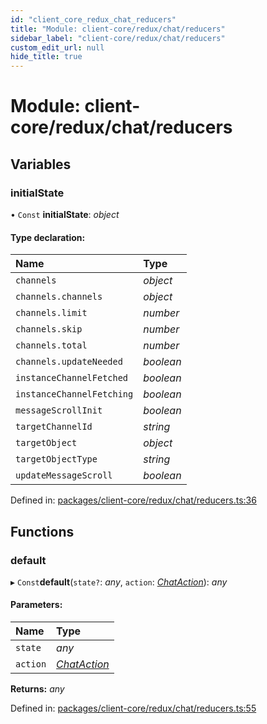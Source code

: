 ```yaml
---
id: "client_core_redux_chat_reducers"
title: "Module: client-core/redux/chat/reducers"
sidebar_label: "client-core/redux/chat/reducers"
custom_edit_url: null
hide_title: true
---
```


# Module: client-core/redux/chat/reducers

## Variables

### initialState

• `Const` **initialState**: *object*

#### Type declaration:

Name | Type |
:------ | :------ |
`channels` | *object* |
`channels.channels` | *object* |
`channels.limit` | *number* |
`channels.skip` | *number* |
`channels.total` | *number* |
`channels.updateNeeded` | *boolean* |
`instanceChannelFetched` | *boolean* |
`instanceChannelFetching` | *boolean* |
`messageScrollInit` | *boolean* |
`targetChannelId` | *string* |
`targetObject` | *object* |
`targetObjectType` | *string* |
`updateMessageScroll` | *boolean* |

Defined in: [packages/client-core/redux/chat/reducers.ts:36](https://github.com/xr3ngine/xr3ngine/blob/5c3dcaef1/packages/client-core/redux/chat/reducers.ts#L36)

## Functions

### default

▸ `Const`**default**(`state?`: *any*, `action`: [*ChatAction*](client_core_redux_chat_actions.md#chataction)): *any*

#### Parameters:

Name | Type |
:------ | :------ |
`state` | *any* |
`action` | [*ChatAction*](client_core_redux_chat_actions.md#chataction) |

**Returns:** *any*

Defined in: [packages/client-core/redux/chat/reducers.ts:55](https://github.com/xr3ngine/xr3ngine/blob/5c3dcaef1/packages/client-core/redux/chat/reducers.ts#L55)
